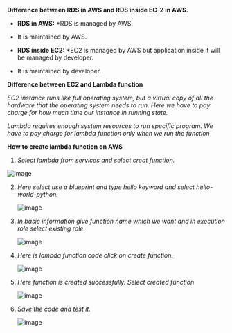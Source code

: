 **Difference between RDS in AWS and RDS inside EC-2 in AWS.**

* **RDS in AWS:** *RDS is managed by AWS. 
* It is maintained by AWS.


* **RDS inside EC2:** *EC2 is managed by AWS but application inside it will be managed by developer. 
* It is maintained by developer.


**Difference between EC2 and Lambda function**

*EC2 instance runs like full operating system, but a virtual copy of all the hardware that the operating system needs to run. Here we have to pay charge for how much time our instance in running state.*

*Lambda requires enough system resources to run specific program. We have to pay charge for lambda function only when we run the function*

**How to create lambda function on AWS**

1.  *Select lambda from services and select creat function.*

   ![image](https://user-images.githubusercontent.com/63608018/81195200-2899cf80-8fdb-11ea-9dbd-fbaa41ebca95.png)

2.  *Here select use a blueprint and type hello keyword and select hello-world-python.*
  
    ![image](https://user-images.githubusercontent.com/63608018/81195324-4404da80-8fdb-11ea-8638-646ae425c63b.png)

3.  *In basic information  give function name which we want and in execution role select existing role.*

    ![image](https://user-images.githubusercontent.com/63608018/81195382-5a129b00-8fdb-11ea-9eef-2ab603f6f0f7.png)

4.  *Here is lambda function code click on create function.*

    ![image](https://user-images.githubusercontent.com/63608018/81195435-70205b80-8fdb-11ea-8b0b-d8b2e33fc7d8.png)

5.  *Here function is created successfully. Select created function*

    ![image](https://user-images.githubusercontent.com/63608018/81195513-91814780-8fdb-11ea-8e55-e6d94313db2a.png)

6.  *Save the code and test it.*

    ![image](https://user-images.githubusercontent.com/63608018/81195572-a78f0800-8fdb-11ea-9acc-5d026963a09f.png)


